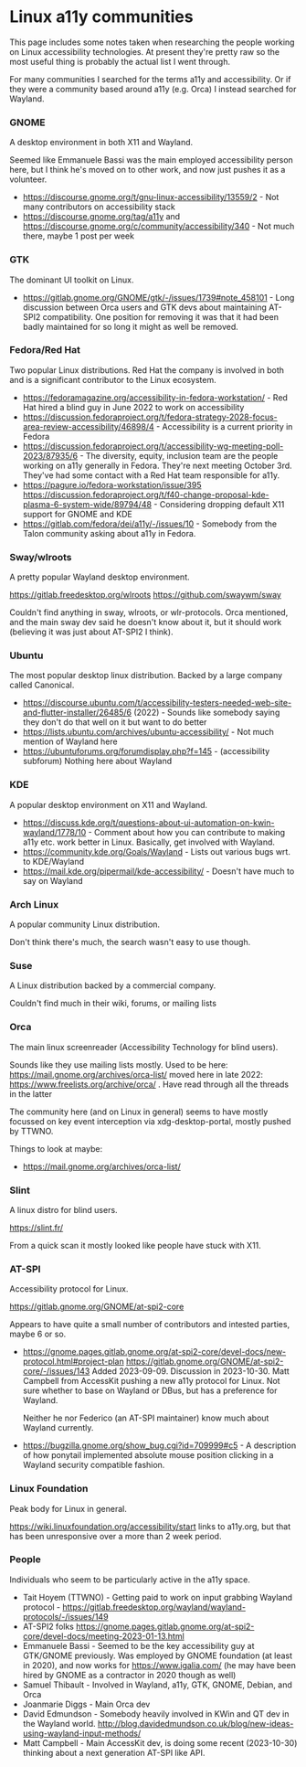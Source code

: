 # Linux a11y communities

This page includes some notes taken when researching the people working on Linux accessibility technologies. At present they're pretty raw so the most useful thing is probably the actual list I went through.

For many communities I searched for the terms a11y and accessibility. Or if they were a community based around a11y (e.g. Orca) I instead searched for Wayland.

### GNOME

A desktop environment in both X11 and Wayland.

Seemed like Emmanuele Bassi was the main employed accessibility person here, but I think he's moved on to other work, and now just pushes it as a volunteer.

- https://discourse.gnome.org/t/gnu-linux-accessibility/13559/2 - Not many contributors on accessibility stack
- https://discourse.gnome.org/tag/a11y and https://discourse.gnome.org/c/community/accessibility/340 - Not much there, maybe 1 post per week

### GTK

The dominant UI toolkit on Linux.

- https://gitlab.gnome.org/GNOME/gtk/-/issues/1739#note_458101 - Long discussion between Orca users and GTK devs about maintaining AT-SPI2 compatibility. One position for removing it was that it had been badly maintained for so long it might as well be removed.

### Fedora/Red Hat

Two popular Linux distributions. Red Hat the company is involved in both and is a significant contributor to the Linux ecosystem.

- https://fedoramagazine.org/accessibility-in-fedora-workstation/ - Red Hat hired a blind guy in June 2022 to work on accessibility
- https://discussion.fedoraproject.org/t/fedora-strategy-2028-focus-area-review-accessibility/46898/4 - Accessibility is a current priority in Fedora
- https://discussion.fedoraproject.org/t/accessibility-wg-meeting-poll-2023/87935/6 - The diversity, equity, inclusion team are the people working on a11y generally in Fedora. They're next meeting October 3rd. They've had some contact with a Red Hat team responsible for a11y.
- https://pagure.io/fedora-workstation/issue/395 https://discussion.fedoraproject.org/t/f40-change-proposal-kde-plasma-6-system-wide/89794/48 - Considering dropping default X11 support for GNOME and KDE
- https://gitlab.com/fedora/dei/a11y/-/issues/10 - Somebody from the Talon community asking about a11y in Fedora.

### Sway/wlroots

A pretty popular Wayland desktop environment.

https://gitlab.freedesktop.org/wlroots
https://github.com/swaywm/sway

Couldn't find anything in sway, wlroots, or wlr-protocols. Orca mentioned, and the main sway dev said he doesn't know about it, but it should work (believing it was just about AT-SPI2 I think).

### Ubuntu

The most popular desktop linux distribution. Backed by a large company called Canonical.

- https://discourse.ubuntu.com/t/accessibility-testers-needed-web-site-and-flutter-installer/26485/6 (2022) - Sounds like somebody saying they don't do that well on it but want to do better
- https://lists.ubuntu.com/archives/ubuntu-accessibility/ - Not much mention of Wayland here
- https://ubuntuforums.org/forumdisplay.php?f=145 - (accessibility subforum) Nothing here about Wayland

### KDE

A popular desktop environment on X11 and Wayland.

- https://discuss.kde.org/t/questions-about-ui-automation-on-kwin-wayland/1778/10 - Comment about how you can contribute to making a11y etc. work better in Linux. Basically, get involved with Wayland.
- https://community.kde.org/Goals/Wayland - Lists out various bugs wrt. to KDE/Wayland
- https://mail.kde.org/pipermail/kde-accessibility/ - Doesn't have much to say on Wayland

### Arch Linux

A popular community Linux distribution.

Don't think there's much, the search wasn't easy to use though.

### Suse

A Linux distribution backed by a commercial company.

Couldn't find much in their wiki, forums, or mailing lists

### Orca

The main linux screenreader (Accessibility Technology for blind users).

Sounds like they use mailing lists mostly. Used to be here: https://mail.gnome.org/archives/orca-list/ moved here in late 2022: https://www.freelists.org/archive/orca/ . Have read through all the threads in the latter

The community here (and on Linux in general) seems to have mostly focussed on key event interception via xdg-desktop-portal, mostly pushed by TTWNO.

Things to look at maybe:
- https://mail.gnome.org/archives/orca-list/

### Slint

A linux distro for blind users.

https://slint.fr/

From a quick scan it mostly looked like people have stuck with X11.

### AT-SPI

Accessibility protocol for Linux.

https://gitlab.gnome.org/GNOME/at-spi2-core

Appears to have quite a small number of contributors and intested parties, maybe 6 or so.

- https://gnome.pages.gitlab.gnome.org/at-spi2-core/devel-docs/new-protocol.html#project-plan
  https://gitlab.gnome.org/GNOME/at-spi2-core/-/issues/143
  Added 2023-09-09. Discussion in 2023-10-30. Matt Campbell from AccessKit pushing a new a11y protocol for Linux. Not sure whether to base on Wayland or DBus, but has a preference for Wayland.

  Neither he nor Federico (an AT-SPI maintainer) know much about Wayland currently.
- https://bugzilla.gnome.org/show_bug.cgi?id=709999#c5 - A description of how ponytail implemented absolute mouse position clicking in a Wayland security compatible fashion.

### Linux Foundation

Peak body for Linux in general.

https://wiki.linuxfoundation.org/accessibility/start links to a11y.org, but that has been unresponsive over a more than 2 week period.

### People

Individuals who seem to be particularly active in the a11y space.

- Tait Hoyem (TTWNO) - Getting paid to work on input grabbing Wayland protocol - https://gitlab.freedesktop.org/wayland/wayland-protocols/-/issues/149
- AT-SPI2 folks https://gnome.pages.gitlab.gnome.org/at-spi2-core/devel-docs/meeting-2023-01-13.html
- Emmanuele Bassi - Seemed to be the key accessibility guy at GTK/GNOME previously. Was employed by GNOME foundation (at least in 2020), and now works for https://www.igalia.com/ (he may have been hired by GNOME as a contractor in 2020 though as well)
- Samuel Thibault - Involved in Wayland, a11y, GTK, GNOME, Debian, and Orca
- Joanmarie Diggs - Main Orca dev
- David Edmundson - Somebody heavily involved in KWin and QT dev in the Wayland world. http://blog.davidedmundson.co.uk/blog/new-ideas-using-wayland-input-methods/
- Matt Campbell - Main AccessKit dev, is doing some recent (2023-10-30) thinking about a next generation AT-SPI like API.
